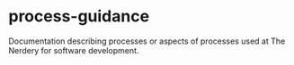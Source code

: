 # process-guidance
Documentation describing processes or aspects of processes used at The Nerdery for software development.
